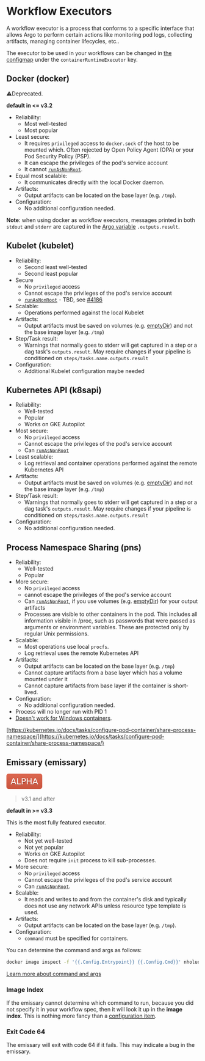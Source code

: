 # Workflow Executors

A workflow executor is a process that conforms to a specific interface that allows Argo to perform certain actions like monitoring pod logs, collecting artifacts, managing container lifecycles, etc..

The executor to be used in your workflows can be changed in [the configmap](./workflow-controller-configmap.yaml) under the `containerRuntimeExecutor` key.


## Docker (docker) 

⚠️Deprecated. 

**default in <= v3.2**

* Reliability:
    * Most well-tested
    * Most popular
* Least secure:
    * It requires `privileged` access to `docker.sock` of the host to be mounted which. Often rejected by Open Policy Agent (OPA) or your Pod Security Policy (PSP).
    * It can escape the privileges of the pod's service account
    * It cannot [`runAsNonRoot`](workflow-pod-security-context.md).
* Equal most scalable:
    * It communicates directly with the local Docker daemon.
* Artifacts:
    * Output artifacts can be located on the base layer (e.g. `/tmp`).
* Configuration:
    * No additional configuration needed.

**Note**: when using docker as workflow executors, messages printed in both `stdout` and `stderr` are captured in the [Argo variable](./variables.md#scripttemplate) `.outputs.result`.

## Kubelet (kubelet)

* Reliability:
    * Second least well-tested
    * Second least popular
* Secure
    * No `privileged` access
    * Cannot escape the privileges of the pod's service account
    * [`runAsNonRoot`](workflow-pod-security-context.md) - TBD, see [#4186](https://github.com/nholuongut/argo-workflows/issues/4186)
* Scalable:
    * Operations performed against the local Kubelet
* Artifacts:
    * Output artifacts must be saved on volumes (e.g. [emptyDir](empty-dir.md)) and not the base image layer (e.g. `/tmp`)
* Step/Task result:
    * Warnings that normally goes to stderr will get captured in a step or a dag task's `outputs.result`. May require changes if your pipeline is conditioned on `steps/tasks.name.outputs.result`
* Configuration:
    * Additional Kubelet configuration maybe needed

## Kubernetes API (k8sapi)

* Reliability:
    * Well-tested
    * Popular
    * Works on GKE Autopilot
* Most secure:
    * No `privileged` access
    * Cannot escape the privileges of the pod's service account
    * Can [`runAsNonRoot`](workflow-pod-security-context.md)
* Least scalable:
    * Log retrieval and container operations performed against the remote Kubernetes API
* Artifacts:
    * Output artifacts must be saved on volumes (e.g. [emptyDir](empty-dir.md)) and not the base image layer (e.g. `/tmp`)
* Step/Task result:
    * Warnings that normally goes to stderr will get captured in a step or a dag task's `outputs.result`. May require changes if your pipeline is conditioned on `steps/tasks.name.outputs.result`
* Configuration:
    * No additional configuration needed.

## Process Namespace Sharing (pns)

* Reliability:
    * Well-tested
    * Popular
* More secure:
    * No `privileged` access
    * cannot escape the privileges of the pod's service account
    * Can [`runAsNonRoot`](workflow-pod-security-context.md), if you use volumes (e.g. [emptyDir](empty-dir.md)) for your output artifacts
    * Processes are visible to other containers in the pod. This includes all information visible in /proc, such as passwords that were passed as arguments or environment variables. These are protected only by regular Unix permissions.
* Scalable:
    * Most operations use local `procfs`.
    * Log retrieval uses the remote Kubernetes API
* Artifacts:
    * Output artifacts can be located on the base layer (e.g. `/tmp`)
    * Cannot capture artifacts from a base layer which has a volume mounted under it
    * Cannot capture artifacts from base layer if the container is short-lived.
* Configuration:
    * No additional configuration needed.
* Process will no longer run with PID 1
* [Doesn't work for Windows containers](https://kubernetes.io/docs/setup/production-environment/windows/intro-windows-in-kubernetes/#v1-pod).

[https://kubernetes.io/docs/tasks/configure-pod-container/share-process-namespace/](https://kubernetes.io/docs/tasks/configure-pod-container/share-process-namespace/)

## Emissary (emissary)

![alpha](assets/alpha.svg)

> v3.1 and after

**default in >= v3.3**

This is the most fully featured executor.

* Reliability:
    * Not yet well-tested
    * Not yet popular
    * Works on GKE Autopilot
    * Does not require `init` process to kill sub-processes.
* More secure:
    * No `privileged` access
    * Cannot escape the privileges of the pod's service account
    * Can [`runAsNonRoot`](workflow-pod-security-context.md).
* Scalable:
    * It reads and writes to and from the container's disk and typically does not use any network APIs unless resource
      type template is used.
* Artifacts:
    * Output artifacts can be located on the base layer (e.g. `/tmp`).
* Configuration:
    * `command` must be specified for containers. 
  
You can determine the command and args as follows:

```bash
docker image inspect -f '{{.Config.Entrypoint}} {{.Config.Cmd}}' nholuongut/argosay:v2
```

[Learn more about command and args](https://kubernetes.io/docs/tasks/inject-data-application/define-command-argument-container/#notes
)

### Image Index

If the emissary cannot determine which command to run, because you did not specify it in your workflow spec, then it
will look it up in the **image index**. This is nothing more fancy than
a [configuration item](workflow-controller-configmap.yaml).

### Exit Code 64

The emissary will exit with code 64 if it fails. This may indicate a bug in the emissary.
